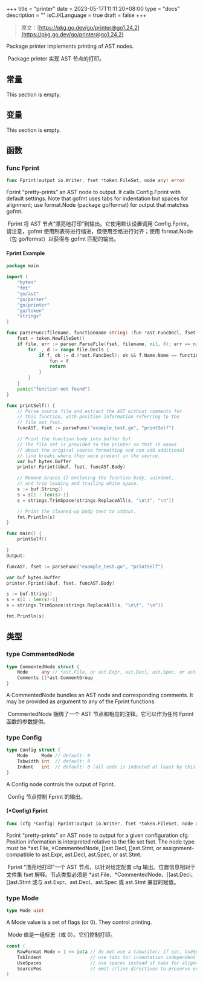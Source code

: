 +++
title = "printer"
date = 2023-05-17T11:11:20+08:00
type = "docs"
description = ""
isCJKLanguage = true
draft = false
+++
> 原文：[https://pkg.go.dev/go/printer@go1.24.2](https://pkg.go.dev/go/printer@go1.24.2)

Package printer implements printing of AST nodes.

​	Package printer 实现 AST 节点的打印。

## 常量 

This section is empty.

## 变量

This section is empty.

## 函数

### func Fprint 

``` go 
func Fprint(output io.Writer, fset *token.FileSet, node any) error
```

Fprint “pretty-prints” an AST node to output. It calls Config.Fprint with default settings. Note that gofmt uses tabs for indentation but spaces for alignment; use format.Node (package go/format) for output that matches gofmt.

​	Fprint 将 AST 节点“漂亮地打印”到输出。它使用默认设置调用 Config.Fprint。请注意，gofmt 使用制表符进行缩进，但使用空格进行对齐；使用 format.Node（包 go/format）以获得与 gofmt 匹配的输出。

#### Fprint Example

```go
package main

import (
	"bytes"
	"fmt"
	"go/ast"
	"go/parser"
	"go/printer"
	"go/token"
	"strings"
)

func parseFunc(filename, functionname string) (fun *ast.FuncDecl, fset *token.FileSet) {
	fset = token.NewFileSet()
	if file, err := parser.ParseFile(fset, filename, nil, 0); err == nil {
		for _, d := range file.Decls {
			if f, ok := d.(*ast.FuncDecl); ok && f.Name.Name == functionname {
				fun = f
				return
			}
		}
	}
	panic("function not found")
}

func printSelf() {
	// Parse source file and extract the AST without comments for
	// this function, with position information referring to the
	// file set fset.
	funcAST, fset := parseFunc("example_test.go", "printSelf")

	// Print the function body into buffer buf.
	// The file set is provided to the printer so that it knows
	// about the original source formatting and can add additional
	// line breaks where they were present in the source.
	var buf bytes.Buffer
	printer.Fprint(&buf, fset, funcAST.Body)

	// Remove braces {} enclosing the function body, unindent,
	// and trim leading and trailing white space.
	s := buf.String()
	s = s[1 : len(s)-1]
	s = strings.TrimSpace(strings.ReplaceAll(s, "\n\t", "\n"))

	// Print the cleaned-up body text to stdout.
	fmt.Println(s)
}

func main() {
	printSelf()

}
Output:

funcAST, fset := parseFunc("example_test.go", "printSelf")

var buf bytes.Buffer
printer.Fprint(&buf, fset, funcAST.Body)

s := buf.String()
s = s[1 : len(s)-1]
s = strings.TrimSpace(strings.ReplaceAll(s, "\n\t", "\n"))

fmt.Println(s)
```

## 类型

### type CommentedNode

```go
type CommentedNode struct {
	Node     any // *ast.File, or ast.Expr, ast.Decl, ast.Spec, or ast.Stmt
	Comments []*ast.CommentGroup
}
```

A CommentedNode bundles an AST node and corresponding comments. It may be provided as argument to any of the Fprint functions.

​	CommentedNode 捆绑了一个 AST 节点和相应的注释。它可以作为任何 Fprint 函数的参数提供。

### type Config

```go
type Config struct {
	Mode     Mode // default: 0
	Tabwidth int  // default: 8
	Indent   int  // default: 0 (all code is indented at least by this much)
}
```

A Config node controls the output of Fprint.

​	Config 节点控制 Fprint 的输出。

#### (*Config) Fprint

```go
func (cfg *Config) Fprint(output io.Writer, fset *token.FileSet, node any) error
```

Fprint “pretty-prints” an AST node to output for a given configuration cfg. Position information is interpreted relative to the file set fset. The node type must be *ast.File, *CommentedNode, []ast.Decl, []ast.Stmt, or assignment-compatible to ast.Expr, ast.Decl, ast.Spec, or ast.Stmt.

​	Fprint “漂亮地打印”一个 AST 节点，以针对给定配置 cfg 输出。位置信息相对于文件集 fset 解释。节点类型必须是 *ast.File、*CommentedNode、[]ast.Decl、[]ast.Stmt 或与 ast.Expr、ast.Decl、ast.Spec 或 ast.Stmt 兼容的赋值。

### type Mode

```go
type Mode uint
```

A Mode value is a set of flags (or 0). They control printing.

​	Mode 值是一组标志（或 0）。它们控制打印。

``` go 
const (
	RawFormat Mode = 1 << iota // do not use a tabwriter; if set, UseSpaces is ignored
	TabIndent                  // use tabs for indentation independent of UseSpaces
	UseSpaces                  // use spaces instead of tabs for alignment
	SourcePos                  // emit //line directives to preserve original source positions
)
```